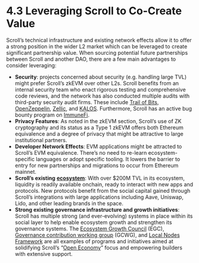# 4.3 Leveraging Scroll to Co-Create Value

Scroll’s technical infrastructure and existing network effects allow it to offer a strong position in the wider L2 market which can be leveraged to create significant partnership value. When sourcing potential future partnerships between Scroll and another DAO, there are a few main advantages to consider leveraging:



* **Security**: projects concerned about security (e.g. handling large TVL) might prefer Scroll’s zkEVM over other L2s. Scroll benefits from an internal security team who enact rigorous testing and comprehensive code reviews, and the network has also conducted multiple audits with third-party security audit firms. These include [Trail of Bits](https://www.trailofbits.com/), [OpenZeppelin](https://www.openzeppelin.com/), [Zellic](https://www.zellic.io/), and [KALOS](https://www.kalos.xyz/). Furthermore, Scroll has an active bug bounty program on [ImmuneFi](https://immunefi.com/bug-bounty/scroll/information/).
* **Privacy Features**: As noted in the zkEVM section, Scroll’s use of ZK cryptography and its status as a Type 1 zkEVM offers both Ethereum equivalence and a degree of privacy that might be attractive to large institutional partners.
* **Developer Network Effects**: EVM applications might be attracted to Scroll’s EVM equivalence. There’s no need to re-learn ecosystem-specific languages or adopt specific tooling. It lowers the barrier to entry for new partnerships and migrations to occur from Ethereum mainnet.
* **Scroll’s existing** [**ecosystem**](https://scroll.io/ecosystem): With over $200M TVL in its ecosystem, liquidity is readily available onchain, ready to interact with new apps and protocols. New protocols benefit from the social capital gained through Scroll’s integrations with large applications including Aave, Uniswap, Lido, and other leading brands in the space.&#x20;
* **Strong existing governance infrastructure and growth initiatives**: Scroll has multiple strong (and ever-evolving) systems in place within its social layer to help enable ecosystem growth and strengthen its governance systems. The [Ecosystem Growth Council](https://forum.scroll.io/t/proposal-ecosystem-growth-council-formation/718) (EGC), [Governance contribution working group](https://forum.scroll.io/t/proposal-gov-contribution-recognition-retro-working-group/799) (GCWG), and [Local Nodes Framework](https://forum.scroll.io/t/introducing-the-local-nodes-framework/576) are all examples of programs and initiatives aimed at solidifying Scroll’s “[Open Economy](https://scroll.io/blog/introducing-scroll-session-2)” focus and empowering builders with extensive support.
